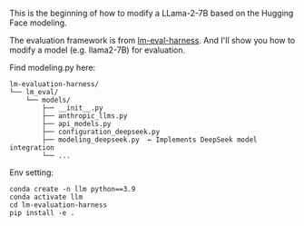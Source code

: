 This is the beginning of how to modify a LLama-2-7B based on the Hugging Face modeling.

The evaluation framework is from [lm-eval-harness](https://github.com/EleutherAI/lm-evaluation-harness). And I'll show you how to modify a model (e.g. llama2-7B) for evaluation.

Find modeling.py here:

```
lm-evaluation-harness/
└── lm_eval/
    └── models/
        ├── __init__.py
        ├── anthropic_llms.py
        ├── api_models.py
        ├── configuration_deepseek.py
        ├── modeling_deepseek.py  ← Implements DeepSeek model integration
        └── ...
```

Env setting:
```
conda create -n llm python==3.9
conda activate llm
cd lm-evaluation-harness
pip install -e .
```
